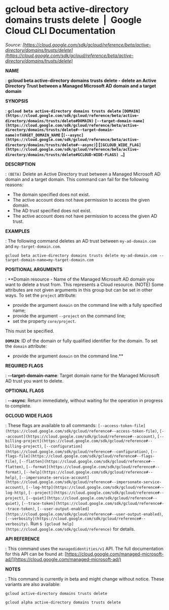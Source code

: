 # gcloud beta active-directory domains trusts delete  |  Google Cloud CLI Documentation

*Source: [https://cloud.google.com/sdk/gcloud/reference/beta/active-directory/domains/trusts/delete](https://cloud.google.com/sdk/gcloud/reference/beta/active-directory/domains/trusts/delete)*

**NAME**

: **gcloud beta active-directory domains trusts delete - delete an Active Directory Trust between a Managed Microsoft AD domain and a target domain**

**SYNOPSIS**

: **`gcloud beta active-directory domains trusts delete` `[DOMAIN](https://cloud.google.com/sdk/gcloud/reference/beta/active-directory/domains/trusts/delete#DOMAIN)` `[--target-domain-name](https://cloud.google.com/sdk/gcloud/reference/beta/active-directory/domains/trusts/delete#--target-domain-name)`=`TARGET_DOMAIN_NAME` [`[--async](https://cloud.google.com/sdk/gcloud/reference/beta/active-directory/domains/trusts/delete#--async)`] [`[GCLOUD_WIDE_FLAG](https://cloud.google.com/sdk/gcloud/reference/beta/active-directory/domains/trusts/delete#GCLOUD-WIDE-FLAGS) …`]**

**DESCRIPTION**

: `(BETA)` Delete an Active Directory trust between a Managed Microsoft
AD domain and a target domain.
This command can fail for the following reasons:

- The domain specified does not exist.
- The active account does not have permission to access the given domain.
- The AD trust specified does not exist.
- The active account does not have permission to access the given AD trust.

**EXAMPLES**

: The following command deletes an AD trust between `my-ad-domain.com`
and `my-target-domain.com`.

```
gcloud beta active-directory domains trusts delete my-ad-domain.com --target-domain-name=my-target-domain.com
```

**POSITIONAL ARGUMENTS**

: **Domain resource - Name of the Managed Microsoft AD domain you want to delete a
trust from. This represents a Cloud resource. (NOTE) Some attributes are not
given arguments in this group but can be set in other ways.
To set the `project` attribute:

- provide the argument `domain` on the command line with a fully
specified name;
- provide the argument `--project` on the command line;
- set the property `core/project`.

This must be specified.

**`DOMAIN`**:
ID of the domain or fully qualified identifier for the domain.
To set the `domain` attribute:

- provide the argument `domain` on the command line.**

**REQUIRED FLAGS**

: **--target-domain-name**:
Target domain name for the Managed Microsoft AD trust you want to delete.

**OPTIONAL FLAGS**

: **--async**:
Return immediately, without waiting for the operation in progress to complete.

**GCLOUD WIDE FLAGS**

: These flags are available to all commands: `[--access-token-file](https://cloud.google.com/sdk/gcloud/reference#--access-token-file)`,
`[--account](https://cloud.google.com/sdk/gcloud/reference#--account)`, `[--billing-project](https://cloud.google.com/sdk/gcloud/reference#--billing-project)`,
`[--configuration](https://cloud.google.com/sdk/gcloud/reference#--configuration)`,
`[--flags-file](https://cloud.google.com/sdk/gcloud/reference#--flags-file)`,
`[--flatten](https://cloud.google.com/sdk/gcloud/reference#--flatten)`, `[--format](https://cloud.google.com/sdk/gcloud/reference#--format)`, `[--help](https://cloud.google.com/sdk/gcloud/reference#--help)`, `[--impersonate-service-account](https://cloud.google.com/sdk/gcloud/reference#--impersonate-service-account)`,
`[--log-http](https://cloud.google.com/sdk/gcloud/reference#--log-http)`,
`[--project](https://cloud.google.com/sdk/gcloud/reference#--project)`, `[--quiet](https://cloud.google.com/sdk/gcloud/reference#--quiet)`, `[--trace-token](https://cloud.google.com/sdk/gcloud/reference#--trace-token)`, `[--user-output-enabled](https://cloud.google.com/sdk/gcloud/reference#--user-output-enabled)`,
`[--verbosity](https://cloud.google.com/sdk/gcloud/reference#--verbosity)`.
Run `$ [gcloud help](https://cloud.google.com/sdk/gcloud/reference)` for details.

**API REFERENCE**

: This command uses the `managedidentities/v1` API. The full
documentation for this API can be found at: [https://cloud.google.com/managed-microsoft-ad/](https://cloud.google.com/managed-microsoft-ad/)

**NOTES**

: This command is currently in beta and might change without notice. These
variants are also available:

```
gcloud active-directory domains trusts delete
```

```
gcloud alpha active-directory domains trusts delete
```